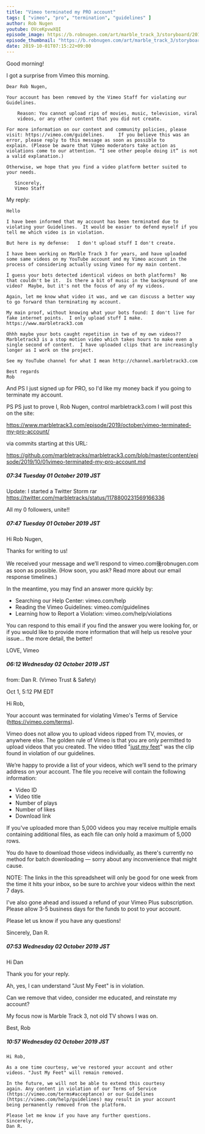 ```yaml
---
title: "Vimeo terminated my PRO account"
tags: [ "vimeo", "pro", "termination", "guidelines" ]
author: Rob Nugen
youtube: OVceKpvwXQI
episode_image: https://b.robnugen.com/art/marble_track_3/storyboard/2019_oct_1_vimeo_terminated_my_account_smh.png
episode_thumbnail: "https://b.robnugen.com/art/marble_track_3/storyboard/2019_oct_1_vimeo_terminated_my_account_smh.png"
date: 2019-10-01T07:15:22+09:00
---
```


Good morning!

I got a surprise from Vimeo this morning.

    Dear Rob Nugen,
    
    Your account has been removed by the Vimeo Staff for violating our Guidelines.
    
        Reason: You cannot upload rips of movies, music, television, viral
        videos, or any other content that you did not create.
    
    For more information on our content and community policies, please
    visit: https://vimeo.com/guidelines.	 If you believe this was an
    error, please reply to this message as soon as possible to
    explain. (Please be aware that Vimeo moderators take action as
    violations come to our attention. “I see other people doing it” is not
    a valid explanation.)
    
    Otherwise, we hope that you find a video platform better suited to
    your needs.
	
       Sincerely,
       Vimeo Staff

My reply:

    Hello
    
    I have been informed that my account has been terminated due to
    violating your Guidelines.  It would be easier to defend myself if you
    tell me which video is in violation.
    
    But here is my defense:   I don't upload stuff I don't create.
    
    I have been working on Marble Track 3 for years, and have uploaded
    some same videos on my YouTube account and my Vimeo account in the
    process of considering actually using Vimeo for my main content.
    
    I guess your bots detected identical videos on both platforms?  No
    that couldn't be it.  Is there a bit of music in the background of one
    video?  Maybe, but it's not the focus of any of my videos.
    
    Again, let me know what video it was, and we can discuss a better way
    to go forward than terminating my account.
    
    My main proof, without knowing what your bots found: I don't live for
    fake internet points.  I only upload stuff I make.
    https://www.marbletrack3.com 
    
    Ohhh maybe your bots caught repetition in two of my own videos?? 
    Marbletrack3 is a stop motion video which takes hours to make even a
    single second of content.  I have uploaded clips that are increasingly
    longer as I work on the project.
    
    See my YouTube channel for what I mean http://channel.marbletrack3.com
    
    Best regards
    Rob
    
And PS I just signed up for PRO, so I'd like my money back if you going to terminate my account.

PS PS just to prove I, Rob Nugen, control marbletrack3.com I will post this on the site:

https://www.marbletrack3.com/episode/2019/october/vimeo-terminated-my-pro-account/

via commits starting at this URL:

https://github.com/marbletracks/marbletrack3.com/blob/master/content/episode/2019/10/01vimeo-terminated-my-pro-account.md

##### 07:34 Tuesday 01 October 2019 JST

Update: I started a Twitter Storm rar
https://twitter.com/marbletracks/status/1178800231569166336

All my 0 followers, unite!!

##### 07:47 Tuesday 01 October 2019 JST

Hi Rob Nugen,

Thanks for writing to us!

We received your message and we’ll respond to vimeo.com後robnugen.com as soon as possible. (How soon, you ask? Read more about our email response timelines.)

In the meantime, you may find an answer more quickly by:

* Searching our Help Center: vimeo.com/help
* Reading the Vimeo Guidelines: vimeo.com/guidelines
* Learning how to Report a Violation: vimeo.com/help/violations

You can respond to this email if you find the answer you were looking for, or if you would like to provide more information that will help us resolve your issue... the more detail, the better!

LOVE,
Vimeo

##### 06:12 Wednesday 02 October 2019 JST

from: Dan R. (Vimeo Trust & Safety)

Oct 1, 5:12 PM EDT

Hi Rob, 

Your account was terminated for violating Vimeo's Terms of Service (https://vimeo.com/terms).

Vimeo does not allow you to upload videos ripped from TV, movies, or anywhere else. The golden rule of Vimeo is that you are only permitted to upload videos that you created. The video titled "[just my feet](http://feet.robnugen.com)" was the clip found in violation of our guidelines. 

We’re happy to provide a list of your videos, which we’ll send to the primary address on your account. The file you receive will contain the following information:

* Video ID
* Video title
* Number of plays
* Number of likes
* Download link

If you've uploaded more than 5,000 videos you may receive multiple emails containing additional files, as each file can only hold a maximum of 5,000 rows.

You do have to download those videos individually, as there's currently no method for batch downloading — sorry about any inconvenience that might cause.

NOTE: The links in the this spreadsheet will only be good for one week from the time it hits your inbox, so be sure to archive your videos within the next 7 days.

I've also gone ahead and issued a refund of your Vimeo Plus subscription. Please allow 3-5 business days for the funds to post to your account. 

Please let us know if you have any questions!

Sincerely,
Dan R.

##### 07:53 Wednesday 02 October 2019 JST

Hi Dan

Thank you for your reply.

Ah, yes, I can understand "Just My Feet" is in violation. 

Can we remove that video, consider me educated, and reinstate my account?

My focus now is Marble Track 3, not old TV shows I was on.

Best,
Rob

##### 10:57 Wednesday 02 October 2019 JST

    Hi Rob, 
    
    As a one time courtesy, we've restored your account and other
    videos. "Just My Feet" will remain removed.
    
    In the future, we will not be able to extend this courtesy
    again. Any content in violation of our Terms of Service
    (https://vimeo.com/terms#acceptance) or our Guidelines
    (https://vimeo.com/help/guidelines) may result in your account
    being permanently removed from the platform.
    
    Please let me know if you have any further questions. 
    Sincerely,
    Dan R.
